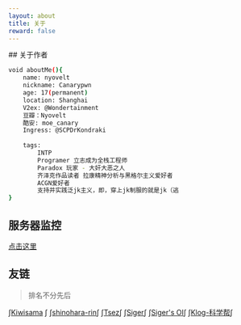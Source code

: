 ```yaml
---
layout: about
title: 关于
reward: false
---
```


<head>
    <script src="https://cdn.mathjax.org/mathjax/latest/MathJax.js?config=TeX-AMS-MML_HTMLorMML" type="text/javascript"></script>
    <script type="text/x-mathjax-config">
        MathJax.Hub.Config({
            tex2jax: {
            skipTags: ['script', 'noscript', 'style', 'textarea', 'pre'],
            inlineMath: [['$','$']]
            }
        });
    </script>
</head>
## 关于作者

```bash
void aboutMe(){
    name: nyovelt
    nickname: Canarypwn
    age: 17(permanent)
    location: Shanghai
    V2ex: @Wondertainment
    豆瓣：Nyovelt
	酷安: moe_canary
    Ingress: @SCPDrKondraki
    
    tags:
    	INTP
    	Programer 立志成为全栈工程师
        Paradox 玩家 - 大奸大恶之人
        齐泽克作品读者 拉康精神分析与黑格尔主义爱好者
        ACGN爱好者
        支持并实践泛jk主义，即，穿上jk制服的就是jk（逃
}
```



## 服务器监控

[点击这里](https://status.aaaab3n.co)

## 友链

> 排名不分先后

$\int$[Kiwisama](https://nyan.kiwi.cat/) $\int$    $\int$[shinohara-rin](https://shinohara-rin.github.io/)$\int$    $\int$[Tsez](https://blog.tse.moe/)$\int$    $\int$[Siger](https://ml.yscale.cf/)$\int$    $\int$[Siger's OI](https://oi.yscale.cf/)$\int$    $\int$[Klog-科学帮](https://klog.app/#/timeline)$\int$
